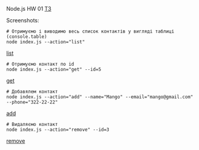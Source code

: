 Node.js HW 01
[TЗ](https://github.com/goitacademy/nodejs-homework/blob/master/homework-01/README.ua.md)

Screenshots:

```shell
# Отримуємо і виводимо весь список контактів у вигляді таблиці (console.table)
node index.js --action="list"
```

[list](https://ibb.co/v1qCPnc)

```shell
# Отримуємо контакт по id
node index.js --action="get" --id=5
```

[get](https://ibb.co/TBgLynz)

```shell
# Добавялем контакт
node index.js --action="add" --name="Mango" --email="mango@gmail.com" --phone="322-22-22"
```

[add](https://ibb.co/6sGJ73X)

```shell
# Видаляємо контакт
node index.js --action="remove" --id=3
```

[remove](https://ibb.co/yBqC2jm)
